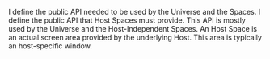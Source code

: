I define the public API needed to be used by the Universe and the Spaces.
I define the public API that Host Spaces must provide.
This API is mostly used by  the Universe and the Host-Independent Spaces.
An Host Space is an  actual screen area provided by the underlying Host.
This area is typically an host-specific window.